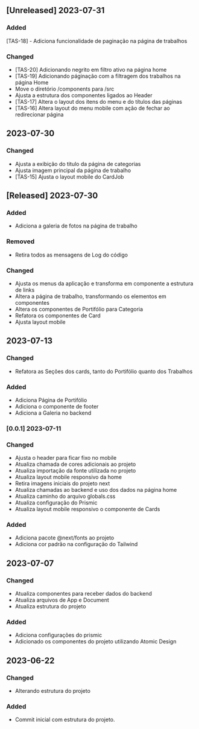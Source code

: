 ## [Unreleased] 2023-07-31

### Added


[TAS-18] - Adiciona funcionalidade de paginação na página de trabalhos

### Changed

- [TAS-20] Adicionando negrito em filtro ativo na página home
- [TAS-19] Adicionando páginação com a filtragem dos trabalhos na página Home
- Move o diretório /components para /src
- Ajusta a estrutura dos componentes ligados ao Header
- [TAS-17] Altera o layout dos itens do menu e do títulos das páginas
- [TAS-16] Altera layout do menu mobile com ação de fechar ao redirecionar página

## 2023-07-30

### Changed

- Ajusta a exibição do titulo da página de categorias
- Ajusta imagem principal da página de trabalho
- [TAS-15] Ajusta o layout mobile do CardJob

## [Released] 2023-07-30

### Added

- Adiciona a galeria de fotos na página de trabalho

### Removed

- Retira todos as mensagens de Log do código

### Changed

- Ajusta os menus da aplicação e transforma em componente a estrutura de links
- Altera a página de trabalho, transformando os elementos em componentes
- Altera os componentes de Portifólio para Categoria
- Refatora os componentes de Card
- Ajusta layout mobile

## 2023-07-13

### Changed

- Refatora as Seções dos cards, tanto do Portifólio quanto dos Trabalhos

### Added

- Adiciona Página de Portifólio
- Adiciona o componente de footer
- Adiciona a Galeria no backend

### [0.0.1] 2023-07-11 

### Changed

- Ajusta o header para ficar fixo no mobile
- Atualiza chamada de cores adicionais ao projeto
- Atualiza importação da fonte utilizada no projeto
- Atualiza layout mobile responsivo da home
- Retira imagens iniciais do projeto next
- Atualiza chamadas ao backend e uso dos dados na página home
- Atualiza caminho do arquivo globals.css
- Atualiza configuração do Prismic
- Atualiza layout mobile responsivo o componente de Cards

### Added

- Adiciona pacote @next/fonts ao projeto
- Adiciona cor padrão na configuração do Tailwind

## 2023-07-07

### Changed

- Atualiza componentes para receber dados do backend
- Atualiza arquivos de App e Document
- Atualiza estrutura do projeto

### Added

- Adiciona configurações do prismic
- Adicionado os componentes do projeto utilizando Atomic Design

## 2023-06-22

### Changed

- Alterando estrutura do projeto

### Added

- Commit inicial com estrutura do projeto.